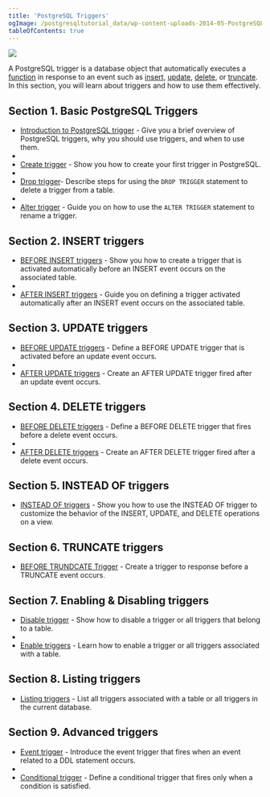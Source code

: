 ```yaml
---
title: 'PostgreSQL Triggers'
ogImage: /postgresqltutorial_data/wp-content-uploads-2014-05-PostgreSQL-Trigger.png
tableOfContents: true
---
```



![](/postgresqltutorial_data/wp-content-uploads-2014-05-PostgreSQL-Trigger.png)

A PostgreSQL trigger is a database object that automatically executes a [function](/docs/postgresql/postgresql-plpgsql/postgresql-create-function) in response to an event such as [insert](/docs/postgresql/postgresql-insert), [update](/docs/postgresql/postgresql-tutorial/postgresql-update), [delete](/docs/postgresql/postgresql-tutorial/postgresql-delete), or [truncate](/docs/postgresql/postgresql-tutorial/postgresql-truncate-table). In this section, you will learn about triggers and how to use them effectively.

## Section 1. Basic PostgreSQL Triggers

- [Introduction to PostgreSQL trigger](/docs/postgresql/postgresql-triggers/introduction-postgresql-trigger) - Give you a brief overview of PostgreSQL triggers, why you should use triggers, and when to use them.
-
- [Create trigger](/docs/postgresql/postgresql-triggers/creating-first-trigger-postgresql) - Show you how to create your first trigger in PostgreSQL.
-
- [Drop trigger](/docs/postgresql/postgresql-triggers/postgresql-drop-trigger)- Describe steps for using the `DROP TRIGGER` statement to delete a trigger from a table.
-
- [Alter trigger](/docs/postgresql/postgresql-triggers/postgresql-alter-trigger) - Guide you on how to use the `ALTER TRIGGER` statement to rename a trigger.

## Section 2. INSERT triggers

- [BEFORE INSERT triggers](/docs/postgresql/postgresql-triggers/postgresql-before-insert-trigger) - Show you how to create a trigger that is activated automatically before an INSERT event occurs on the associated table.
-
- [AFTER INSERT triggers](/docs/postgresql/postgresql-triggers/postgresql-after-insert-trigger) - Guide you on defining a trigger activated automatically after an INSERT event occurs on the associated table.

## Section 3. UPDATE triggers

- [BEFORE UPDATE triggers](/docs/postgresql/postgresql-triggers/postgresql-before-update-trigger) - Define a BEFORE UPDATE trigger that is activated before an update event occurs.
-
- [AFTER UPDATE triggers](/docs/postgresql/postgresql-triggers/postgresql-after-update-trigger) - Create an AFTER UPDATE trigger fired after an update event occurs.

## Section 4. DELETE triggers

- [BEFORE DELETE triggers](/docs/postgresql/postgresql-triggers/postgresql-before-delete-trigger) - Define a BEFORE DELETE trigger that fires before a delete event occurs.
-
- [AFTER DELETE triggers](/docs/postgresql/postgresql-triggers/postgresql-after-update-trigger) - Create an AFTER DELETE trigger fired after a delete event occurs.

## Section 5. INSTEAD OF triggers

- [INSTEAD OF triggers](/docs/postgresql/postgresql-triggers/postgresql-instead-of-triggers) - Show you how to use the INSTEAD OF trigger to customize the behavior of the INSERT, UPDATE, and DELETE operations on a view.

## Section 6. TRUNCATE triggers

- [BEFORE TRUNDCATE Trigger](/docs/postgresql/postgresql-triggers/postgresql-before-truncate-trigger) - Create a trigger to response before a TRUNCATE event occurs.

## Section 7. Enabling & Disabling triggers

- [Disable trigger](/docs/postgresql/postgresql-triggers/managing-postgresql-trigger) - Show how to disable a trigger or all triggers that belong to a table.
-
- [Enable triggers](/docs/postgresql/postgresql-triggers/enable-triggers) - Learn how to enable a trigger or all triggers associated with a table.

## Section 8. Listing triggers

- [Listing triggers](/docs/postgresql/postgresql-triggers/how-to-list-all-triggers-in-postgresql) - List all triggers associated with a table or all triggers in the current database.

## Section 9. Advanced triggers

- [Event trigger](/docs/postgresql/postgresql-triggers/postgresql-event-trigger) - Introduce the event trigger that fires when an event related to a DDL statement occurs.
-
- [Conditional trigger](/docs/postgresql/postgresql-triggers/postgresql-trigger-when-condition) - Define a conditional trigger that fires only when a condition is satisfied.
